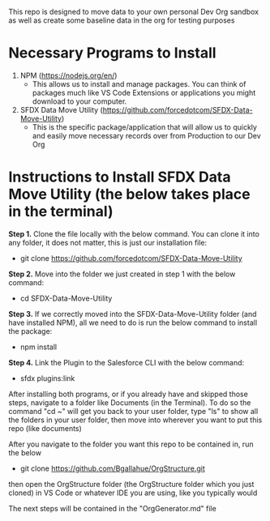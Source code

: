 This repo is designed to move data to your own personal Dev Org sandbox as well as create some baseline data in the org for testing purposes

# Necessary Programs to Install

1. NPM (https://nodejs.org/en/)
    - This allows us to install and manage packages. You can think of packages much like VS Code Extensions or applications you might download to your computer.
2. SFDX Data Move Utility (https://github.com/forcedotcom/SFDX-Data-Move-Utility)
    - This is the specific package/application that will allow us to quickly and easily move necessary records over from Production to our Dev Org

# Instructions to Install SFDX Data Move Utility (the below takes place in the terminal)

**Step 1.** Clone the file locally with the below command. You can clone it into any folder, it does not matter, this is just our installation file:

-   git clone https://github.com/forcedotcom/SFDX-Data-Move-Utility

**Step 2.** Move into the folder we just created in step 1 with the below command:

-   cd SFDX-Data-Move-Utility

**Step 3.** If we correctly moved into the SFDX-Data-Move-Utility folder (and have installed NPM), all we need to do is run the below command to install the package:

-   npm install

**Step 4.** Link the Plugin to the Salesforce CLI with the below command:

-   sfdx plugins:link

After installing both programs, or if you already have and skipped those steps, navigate to a folder like Documents (in the Terminal). To do so the command "cd ~" will get you back to your user folder, type "ls" to show all the folders in your user folder, then move into wherever you want to put this repo (like documents)

After you navigate to the folder you want this repo to be contained in, run the below

-   git clone https://github.com/Bgallahue/OrgStructure.git

then open the OrgStructure folder (the OrgStructure folder which you just cloned) in VS Code or whatever IDE you are using, like you typically would

The next steps will be contained in the "OrgGenerator.md" file
